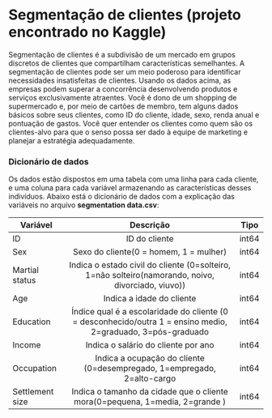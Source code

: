 # Segmentação de clientes (projeto encontrado no Kaggle)

Segmentação de clientes é a subdivisão de um mercado em grupos discretos de clientes que compartilham características semelhantes. A segmentação de clientes pode ser um meio poderoso para identificar necessidades insatisfeitas de clientes. Usando os dados acima, as empresas podem superar a concorrência desenvolvendo produtos e serviços exclusivamente atraentes.
Você é dono de um shopping de supermercado e, por meio de cartões de membro, tem alguns dados básicos sobre seus clientes, como ID do cliente, idade, sexo, renda anual e pontuação de gastos. Você quer entender os clientes como quem são os clientes-alvo para que o senso possa ser dado à equipe de marketing e planejar a estratégia adequadamente.

### Dicionário de dados

Os dados estão dispostos em uma tabela com uma linha para cada cliente, e uma coluna para cada variável armazenando as características desses indivíduos. Abaixo está o dicionário de dados com a explicação das variáveis no arquivo **segmentation data.csv**:

| Variável                | Descrição                                                                                                      | Tipo   |
| ----------------------- |:--------------------------------------------------------------------------------------------------------------:| -------|
| ID                      |  ID do cliente                                                                                                 | int64  |
| Sex                     |  Sexo do cliente(0 = homem, 1 = mulher)                                                                        | int64  |
| Martial status          |  Indica o estado civil do cliente (0=solteiro, 1=não solteiro(namorando, noivo, divorciado, viuvo))            | int64  |
| Age                     |  Indica a idade do cliente                                                                                     | int64  |
| Education               |  Índice qual é a escolaridade do cliente (0 = desconhecido/outra 1 = ensino medio, 2=graduado, 3=pós-graduado  | int64  |   
| Income                  |  Indica o salário do cliente por ano                                                                           | int64  |
| Occupation              |  Indica a ocupação do cliente (0=desempregado, 1=empregado, 2=alto-cargo                                       | int64  |
| Settlement size         |  Indica o tamanho da cidade que o cliente mora(0=pequena, 1=media, 2=grande )                                  | int64  |
